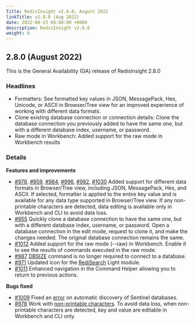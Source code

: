 ```yaml
---
Title: RedisInsight v2.8.0, August 2022
linkTitle: v2.8.0 (Aug 2022)
date: 2022-08-23 00:00:00 +0000
description: RedisInsight v2.8.0
weight: 6
---
```

## 2.8.0 (August 2022)
This is the General Availability (GA) release of RedisInsight 2.8.0

### Headlines
- Formatters: See formatted key values in JSON, MessagePack, Hex, Unicode, or ASCII in Browser/Tree view for an improved experience of working with different data formats. 
- Clone existing database connection or connection details: Clone the database connection you previously added to have the same one, but with a different database index, username, or password.
- Raw mode in Workbench: Added support for the raw mode in Workbench results

### Details
**Features and improvements**
- [#978](https://github.com/RedisInsight/RedisInsight/pull/978), [#959](https://github.com/RedisInsight/RedisInsight/pull/959), [#984](https://github.com/RedisInsight/RedisInsight/pull/984), [#996](https://github.com/RedisInsight/RedisInsight/pull/996), [#992](https://github.com/RedisInsight/RedisInsight/pull/992), [#1030](https://github.com/RedisInsight/RedisInsight/pull/1030) Added support for different data formats in Browser/Tree view, including JSON, MessagePack, Hex, and ASCII. If selected, formatter is applied to the entire key value and is available for any data type supported in Browser/Tree view. If any non-printable characters are detected, data editing is available only in Workbench and CLI to avoid data loss.
- [#955](https://github.com/RedisInsight/RedisInsight/pull/965) Quickly clone a database connection to have the same one, but with a different database index, username, or password. Open a database connection in the edit mode, request to clone it, and make the changes needed. The original database connection remains the same.
- [#1012](https://github.com/RedisInsight/RedisInsight/pull/1012) Added support for the raw mode (--raw) in Workbench. Enable it to see the results of commands executed in the raw mode.
- [#987](https://github.com/RedisInsight/RedisInsight/pull/987) [DBSIZE](https://redis.io/commands/dbsize/) command is no longer required to connect to a database.
- [#971](https://github.com/RedisInsight/RedisInsight/pull/971) Updated icon for the [RediSearch](https://redis.io/docs/stack/search/) Light module.
- [#1011](https://github.com/RedisInsight/RedisInsight/pull/1011) Enhanced navigation in the Command Helper allowing you to return to previous actions.

**Bugs fixed**
- [#1009](https://github.com/RedisInsight/RedisInsight/pull/1009) Fixed an [error]((https://github.com/RedisInsight/RedisInsight/issues/804)) on automatic discovery of Sentinel databases.
- [#978](https://github.com/RedisInsight/RedisInsight/pull/978) Work with [non-printable characters](https://github.com/RedisInsight/RedisInsight/issues/873). To avoid data loss, when non-printable characters are detected, key and value are editable in Workbench and CLI only.
